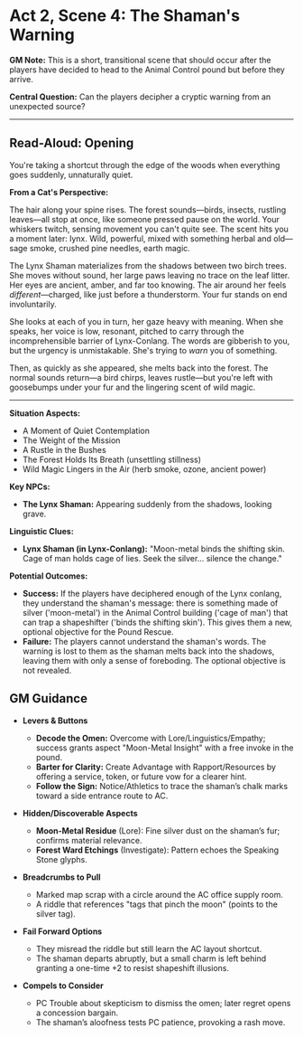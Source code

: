 # Act 2, Scene 4: The Shaman's Warning

**GM Note:** This is a short, transitional scene that should occur after the players have decided to head to the Animal Control pound but before they arrive.

**Central Question:** Can the players decipher a cryptic warning from an unexpected source?

---

## Read-Aloud: Opening

You're taking a shortcut through the edge of the woods when everything goes suddenly, unnaturally quiet.

**From a Cat's Perspective:**

The hair along your spine rises. The forest sounds—birds, insects, rustling leaves—all stop at once, like someone pressed pause on the world. Your whiskers twitch, sensing movement you can't quite see. The scent hits you a moment later: lynx. Wild, powerful, mixed with something herbal and old—sage smoke, crushed pine needles, earth magic.

The Lynx Shaman materializes from the shadows between two birch trees. She moves without sound, her large paws leaving no trace on the leaf litter. Her eyes are ancient, amber, and far too knowing. The air around her feels *different*—charged, like just before a thunderstorm. Your fur stands on end involuntarily.

She looks at each of you in turn, her gaze heavy with meaning. When she speaks, her voice is low, resonant, pitched to carry through the incomprehensible barrier of Lynx-Conlang. The words are gibberish to you, but the urgency is unmistakable. She's trying to *warn* you of something.

Then, as quickly as she appeared, she melts back into the forest. The normal sounds return—a bird chirps, leaves rustle—but you're left with goosebumps under your fur and the lingering scent of wild magic.

---

**Situation Aspects:**
*   A Moment of Quiet Contemplation
*   The Weight of the Mission
*   A Rustle in the Bushes
*   The Forest Holds Its Breath (unsettling stillness)
*   Wild Magic Lingers in the Air (herb smoke, ozone, ancient power)

**Key NPCs:**
*   **The Lynx Shaman:** Appearing suddenly from the shadows, looking grave.

**Linguistic Clues:**
*   **Lynx Shaman (in Lynx-Conlang):** "Moon-metal binds the shifting skin. Cage of man holds cage of lies. Seek the silver... silence the change."

**Potential Outcomes:**
*   **Success:** If the players have deciphered enough of the Lynx conlang, they understand the shaman's message: there is something made of silver ('moon-metal') in the Animal Control building ('cage of man') that can trap a shapeshifter ('binds the shifting skin'). This gives them a new, optional objective for the Pound Rescue.
*   **Failure:** The players cannot understand the shaman's words. The warning is lost to them as the shaman melts back into the shadows, leaving them with only a sense of foreboding. The optional objective is not revealed.

## GM Guidance
- **Levers & Buttons**
  - **Decode the Omen:** Overcome with Lore/Linguistics/Empathy; success grants aspect "Moon-Metal Insight" with a free invoke in the pound.
  - **Barter for Clarity:** Create Advantage with Rapport/Resources by offering a service, token, or future vow for a clearer hint.
  - **Follow the Sign:** Notice/Athletics to trace the shaman’s chalk marks toward a side entrance route to AC.

- **Hidden/Discoverable Aspects**
  - **Moon-Metal Residue** (Lore): Fine silver dust on the shaman’s fur; confirms material relevance.
  - **Forest Ward Etchings** (Investigate): Pattern echoes the Speaking Stone glyphs.

- **Breadcrumbs to Pull**
  - Marked map scrap with a circle around the AC office supply room.
  - A riddle that references "tags that pinch the moon" (points to the silver tag).

- **Fail Forward Options**
  - They misread the riddle but still learn the AC layout shortcut.
  - The shaman departs abruptly, but a small charm is left behind granting a one-time +2 to resist shapeshift illusions.

- **Compels to Consider**
  - PC Trouble about skepticism to dismiss the omen; later regret opens a concession bargain.
  - The shaman’s aloofness tests PC patience, provoking a rash move.
